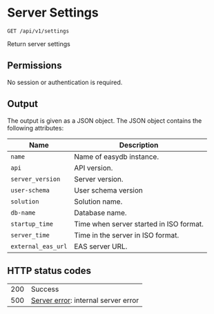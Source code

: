 # Server Settings

    GET /api/v1/settings

Return server settings


## Permissions

No session or authentication is required.


## Output

The output is given as a JSON object.  The JSON object contains the following attributes:

| Name			| Description					|
|-----------------------|-----------------------------------------------|
| `name`		| Name of easydb instance.			|
| `api`			| API version.					|
| `server_version`	| Server version.				|
| `user-schema`		| User schema version				|
| `solution`		| Solution name.				|
| `db-name`		| Database name.				|
| `startup_time`	| Time when server started in ISO format.	|
| `server_time`		| Time in the server in ISO format.		|
| `external_eas_url`	| EAS server URL.				|


## HTTP status codes

|   |   |
|---|---|
| 200 | Success |
| 500 | [Server error](/technical/errors/errors.html#server_error): internal server error |

